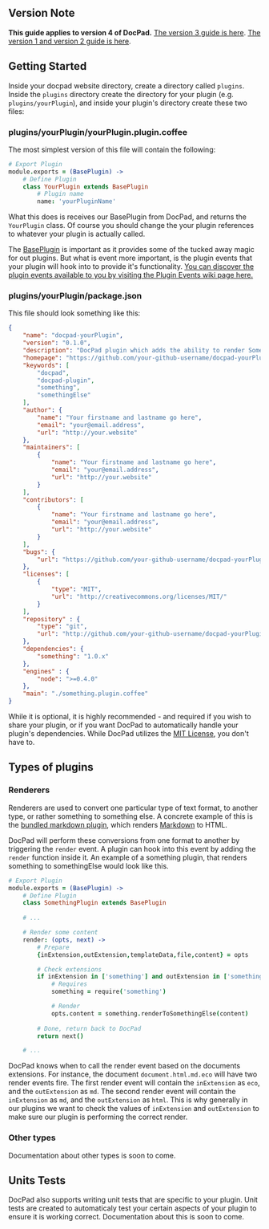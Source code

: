 ## Version Note

**This guide applies to version 4 of DocPad.** [The version 3 guide is here](https://github.com/bevry/docpad/wiki/Writing-a-Plugin-v3). [The version 1 and version 2 guide is here](https://github.com/bevry/docpad/wiki/Writing-a-Plugin-v1v2).


## Getting Started

Inside your docpad website directory, create a directory called `plugins`. Inside the `plugins` directory create the directory for your plugin (e.g. `plugins/yourPlugin`), and inside your plugin's directory create these two files:

### plugins/yourPlugin/yourPlugin.plugin.coffee

The most simplest version of this file will contain the following:

``` coffee
# Export Plugin
module.exports = (BasePlugin) ->
	# Define Plugin
	class YourPlugin extends BasePlugin
		# Plugin name
		name: 'yourPluginName'
```

What this does is receives our BasePlugin from DocPad, and returns the `YourPlugin` class. Of course you should change the your plugin references to whatever your plugin is actually called.

The [BasePlugin](https://github.com/bevry/docpad/blob/master/lib/base-plugin.coffee) is important as it provides some of the tucked away magic for out plugins. But what is event more important, is the plugin events that your plugin will hook into to provide it's functionality. [You can discover the plugin events available to you by visiting the Plugin Events wiki page here.](https://github.com/bevry/docpad/wiki/Plugin-Events)


### plugins/yourPlugin/package.json

This file should look something like this:

``` json
{
	"name": "docpad-yourPlugin",
	"version": "0.1.0",
	"description": "DocPad plugin which adds the ability to render Something to Something Else.",
	"homepage": "https://github.com/your-github-username/docpad-yourPlugin",
	"keywords": [
		"docpad",
		"docpad-plugin",
		"something",
		"somethingElse"
	],
	"author": {
		"name": "Your firstname and lastname go here",
		"email": "your@email.address",
		"url": "http://your.website"
	},
	"maintainers": [
		{
			"name": "Your firstname and lastname go here",
			"email": "your@email.address",
			"url": "http://your.website"
		}
	],
	"contributors": [
		{
			"name": "Your firstname and lastname go here",
			"email": "your@email.address",
			"url": "http://your.website"
		}
	],
	"bugs": {
		"url": "https://github.com/your-github-username/docpad-yourPlugin/issues"
	},
	"licenses": [
		{
			"type": "MIT",
			"url": "http://creativecommons.org/licenses/MIT/"
		}
	],
	"repository" : {
		"type": "git",
		"url": "http://github.com/your-github-username/docpad-yourPlugin.git"
	},
	"dependencies": {
		"something": "1.0.x"
	},
	"engines" : {
		"node": ">=0.4.0"
	},
	"main": "./something.plugin.coffee"
}
```

While it is optional, it is highly recommended - and required if you wish to share your plugin, or if you want DocPad to automatically handle your plugin's dependencies. While DocPad utilizes the [MIT License](http://creativecommons.org/licenses/MIT/), you don't have to.


## Types of plugins

### Renderers

Renderers are used to convert one particular type of text format, to another type, or rather something to something else. A concrete example of this is the [bundled markdown plugin](https://github.com/bevry/docpad/blob/master/lib/exchange/plugins/markdown/markdown.plugin.coffee), which renders [Markdown](http://daringfireball.net/projects/markdown/basics) to HTML.

DocPad will perform these conversions from one format to another by triggering the `render` event. A plugin can hook into this event by adding the `render` function inside it. An example of a something plugin, that renders something to somethingElse would look like this.

``` coffee
# Export Plugin
module.exports = (BasePlugin) ->
	# Define Plugin
	class SomethingPlugin extends BasePlugin
	
	# ...

	# Render some content
	render: (opts, next) ->
		# Prepare
		{inExtension,outExtension,templateData,file,content} = opts

		# Check extensions
		if inExtension in ['something'] and outExtension in ['somethingElse']
			# Requires
			something = require('something')

			# Render
			opts.content = something.renderToSomethingElse(content)
	
		# Done, return back to DocPad
		return next()

	# ...
```

DocPad knows when to call the render event based on the documents extensions. For instance, the document `document.html.md.eco` will have two render events fire. The first render event will contain the `inExtension` as `eco`, and the `outExtension` as `md`. The second render event will contain the `inExtension` as `md`, and the `outExtension` as `html`. This is why generally in our plugins we want to check the values of `inExtension` and `outExtension` to make sure our plugin is performing the correct render.


### Other types

Documentation about other types is soon to come.


## Units Tests

DocPad also supports writing unit tests that are specific to your plugin. Unit tests are created to automaticaly test your certain aspects of your plugin to ensure it is working correct. Documentation about this is soon to come.
